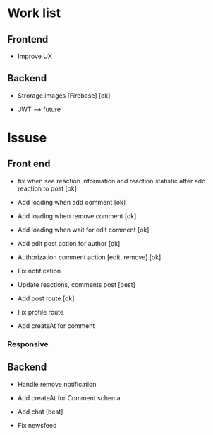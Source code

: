 # Work list

## Frontend

- Improve UX

## Backend

- Strorage images [Firebase] [ok]

- JWT --> future

# Issuse

## Front end

- fix when see reaction information and reaction statistic after add reaction to post [ok]

- Add loading when add comment [ok]

- Add loading when remove comment [ok]

- Add loading when wait for edit comment [ok]

- Add edit post action for author [ok]

- Authorization comment action [edit, remove] [ok]

- Fix notification

- Update reactions, comments post [best]

- Add post route [ok]

- Fix profile route

- Add createAt for comment

### Responsive

## Backend

- Handle remove notification

- Add createAt for Comment schema

- Add chat [best]

- Fix newsfeed
